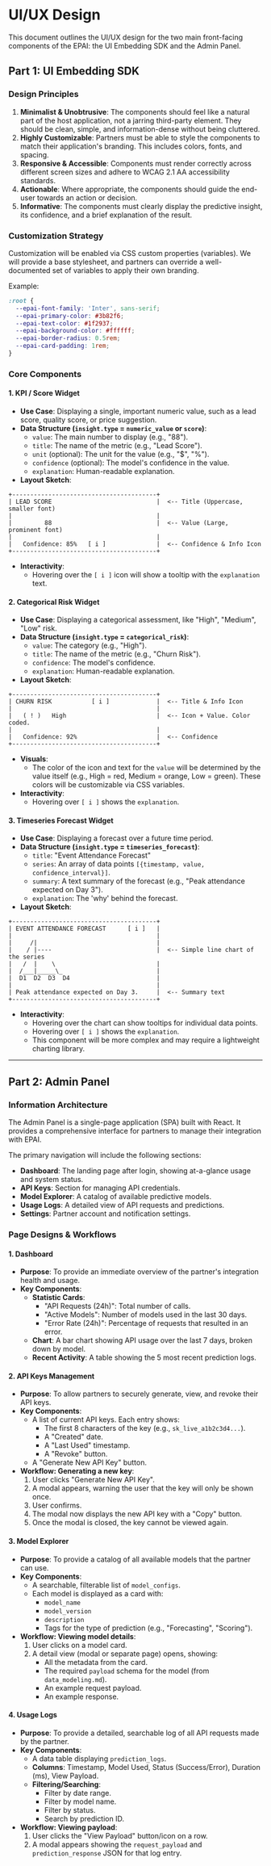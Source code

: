 # UI/UX Design

This document outlines the UI/UX design for the two main front-facing components of the EPAI: the UI Embedding SDK and the Admin Panel.

## Part 1: UI Embedding SDK

### Design Principles

1.  **Minimalist & Unobtrusive**: The components should feel like a natural part of the host application, not a jarring third-party element. They should be clean, simple, and information-dense without being cluttered.
2.  **Highly Customizable**: Partners must be able to style the components to match their application's branding. This includes colors, fonts, and spacing.
3.  **Responsive & Accessible**: Components must render correctly across different screen sizes and adhere to WCAG 2.1 AA accessibility standards.
4.  **Actionable**: Where appropriate, the components should guide the end-user towards an action or decision.
5.  **Informative**: The components must clearly display the predictive insight, its confidence, and a brief explanation of the result.

### Customization Strategy

Customization will be enabled via CSS custom properties (variables). We will provide a base stylesheet, and partners can override a well-documented set of variables to apply their own branding.

Example:
```css
:root {
  --epai-font-family: 'Inter', sans-serif;
  --epai-primary-color: #3b82f6;
  --epai-text-color: #1f2937;
  --epai-background-color: #ffffff;
  --epai-border-radius: 0.5rem;
  --epai-card-padding: 1rem;
}
```

### Core Components

#### 1. KPI / Score Widget

-   **Use Case**: Displaying a single, important numeric value, such as a lead score, quality score, or price suggestion.
-   **Data Structure (`insight.type` = `numeric_value` or `score`)**:
    -   `value`: The main number to display (e.g., "88").
    -   `title`: The name of the metric (e.g., "Lead Score").
    -   `unit` (optional): The unit for the value (e.g., "$", "%").
    -   `confidence` (optional): The model's confidence in the value.
    -   `explanation`: Human-readable explanation.
-   **Layout Sketch**:

```
+----------------------------------------+
| LEAD SCORE                             |  <-- Title (Uppercase, smaller font)
|                                        |
|         88                             |  <-- Value (Large, prominent font)
|                                        |
|   Confidence: 85%   [ i ]              |  <-- Confidence & Info Icon
+----------------------------------------+
```
-   **Interactivity**:
    -   Hovering over the `[ i ]` icon will show a tooltip with the `explanation` text.

#### 2. Categorical Risk Widget

-   **Use Case**: Displaying a categorical assessment, like "High", "Medium", "Low" risk.
-   **Data Structure (`insight.type` = `categorical_risk`)**:
    -   `value`: The category (e.g., "High").
    -   `title`: The name of the metric (e.g., "Churn Risk").
    -   `confidence`: The model's confidence.
    -   `explanation`: Human-readable explanation.
-   **Layout Sketch**:

```
+----------------------------------------+
| CHURN RISK           [ i ]             |  <-- Title & Info Icon
|                                        |
|   ( ! )   High                         |  <-- Icon + Value. Color coded.
|                                        |
|   Confidence: 92%                      |  <-- Confidence
+----------------------------------------+
```
-   **Visuals**:
    -   The color of the icon and text for the `value` will be determined by the value itself (e.g., High = red, Medium = orange, Low = green). These colors will be customizable via CSS variables.
-   **Interactivity**:
    -   Hovering over `[ i ]` shows the `explanation`.

#### 3. Timeseries Forecast Widget

-   **Use Case**: Displaying a forecast over a future time period.
-   **Data Structure (`insight.type` = `timeseries_forecast`)**:
    -   `title`: "Event Attendance Forecast"
    -   `series`: An array of data points `[{timestamp, value, confidence_interval}]`.
    -   `summary`: A text summary of the forecast (e.g., "Peak attendance expected on Day 3").
    -   `explanation`: The 'why' behind the forecast.
-   **Layout Sketch**:

```
+----------------------------------------+
| EVENT ATTENDANCE FORECAST      [ i ]   |
|                                        |
|     /|                                 |
|    / |----                             |  <-- Simple line chart of the series
|   /  |    \                            |
|  /___|_____\_                          |
|  D1  D2  D3  D4                        |
|                                        |
| Peak attendance expected on Day 3.     |  <-- Summary text
+----------------------------------------+
```
-   **Interactivity**:
    -   Hovering over the chart can show tooltips for individual data points.
    -   Hovering over `[ i ]` shows the `explanation`.
    -   This component will be more complex and may require a lightweight charting library.

---
## Part 2: Admin Panel

### Information Architecture

The Admin Panel is a single-page application (SPA) built with React. It provides a comprehensive interface for partners to manage their integration with EPAI.

The primary navigation will include the following sections:
-   **Dashboard**: The landing page after login, showing at-a-glance usage and system status.
-   **API Keys**: Section for managing API credentials.
-   **Model Explorer**: A catalog of available predictive models.
-   **Usage Logs**: A detailed view of API requests and predictions.
-   **Settings**: Partner account and notification settings.

### Page Designs & Workflows

#### 1. Dashboard

-   **Purpose**: To provide an immediate overview of the partner's integration health and usage.
-   **Key Components**:
    -   **Statistic Cards**:
        -   "API Requests (24h)": Total number of calls.
        -   "Active Models": Number of models used in the last 30 days.
        -   "Error Rate (24h)": Percentage of requests that resulted in an error.
    -   **Chart**: A bar chart showing API usage over the last 7 days, broken down by model.
    -   **Recent Activity**: A table showing the 5 most recent prediction logs.

#### 2. API Keys Management

-   **Purpose**: To allow partners to securely generate, view, and revoke their API keys.
-   **Key Components**:
    -   A list of current API keys. Each entry shows:
        -   The first 8 characters of the key (e.g., `sk_live_a1b2c3d4...`).
        -   A "Created" date.
        -   A "Last Used" timestamp.
        -   A "Revoke" button.
    -   A "Generate New API Key" button.
-   **Workflow: Generating a new key**:
    1.  User clicks "Generate New API Key".
    2.  A modal appears, warning the user that the key will only be shown once.
    3.  User confirms.
    4.  The modal now displays the new API key with a "Copy" button.
    5.  Once the modal is closed, the key cannot be viewed again.

#### 3. Model Explorer

-   **Purpose**: To provide a catalog of all available models that the partner can use.
-   **Key Components**:
    -   A searchable, filterable list of `model_configs`.
    -   Each model is displayed as a card with:
        -   `model_name`
        -   `model_version`
        -   `description`
        -   Tags for the type of prediction (e.g., "Forecasting", "Scoring").
-   **Workflow: Viewing model details**:
    1.  User clicks on a model card.
    2.  A detail view (modal or separate page) opens, showing:
        -   All the metadata from the card.
        -   The required `payload` schema for the model (from `data_modeling.md`).
        -   An example request payload.
        -   An example response.

#### 4. Usage Logs

-   **Purpose**: To provide a detailed, searchable log of all API requests made by the partner.
-   **Key Components**:
    -   A data table displaying `prediction_logs`.
    -   **Columns**: Timestamp, Model Used, Status (Success/Error), Duration (ms), View Payload.
    -   **Filtering/Searching**:
        -   Filter by date range.
        -   Filter by model name.
        -   Filter by status.
        -   Search by prediction ID.
-   **Workflow: Viewing payload**:
    1.  User clicks the "View Payload" button/icon on a row.
    2.  A modal appears showing the `request_payload` and `prediction_response` JSON for that log entry. 